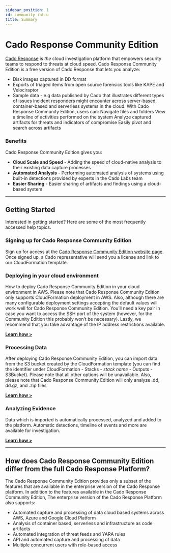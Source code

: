 ```yaml
---
sidebar_position: 1
id: community-intro
title: Summary
---
```


# Cado Response Community Edition
[Cado Response](/cado-response/intro) is *the* cloud investigation platform that empowers security teams to respond to threats at cloud speed. Cado Response Community Edition is a free version of Cado Response that lets you analyze:

- Disk images captured in DD format
- Exports of triaged items from open source forensics tools like KAPE and Velociraptor
- Sample data - e.g data published by Cado that illustrates different types of issues incident responders might encounter across server-based, container-based and serverless systems in the cloud.
With Cado Response Community Edition, users can:
Navigate files and folders 
View a  timeline of activities performed on the system
Analyze captured artifacts for threats and indicators of compromise
Easily pivot and search across artifacts 


### Benefits
Cado Response Community Edition gives you:
- **Cloud Scale and Speed** - Adding the speed of cloud-native analysis to their existing data capture processes
- **Automated Analysis** - Performing automated analysis of systems using built-in detections provided by experts in the Cado Labs team 
- **Easier Sharing** - Easier sharing of artifacts and findings using a cloud-based system
---------

## Getting Started
Interested in getting started?  Here are some of the most frequently accessed help topics. 

### Signing up for Cado Response Community Edition
Sign up for access at the [Cado Response Community Edition website page](https://cadosecurity.com/community). Once signed up, a Cado representative will send you a license and link to our CloudFormation template.


### Deploying in your cloud environment
How to deploy Cado Response Community Edition in your cloud environment in AWS. Please note that Cado Response Community Edition only supports CloudFormation deployment in AWS. Also, although there are many configurable deployment settings accepting the default values will work well for Cado Response Community Edition. You’ll need a key pair in case you want to access the SSH port of the system (however, for the Community Edition this probably won’t be necessary). Lastly, we recommend that you take advantage of the IP address restrictions available.

**[Learn how >](/cado-response/getting-started/deploy/aws-deploy)**


### Processing Data
After deploying Cado Response Community Edition,  you can import data from the S3 bucket created by the CloudFormation template (you can find the identifier under CloudFormation - Stacks - *stack name* - Outputs - S3Bucket). Please note that all other options will be unavailable. Also, please note that Cado Response Community Edition will only analyze .dd, dd.gz, and .zip files

**[Learn how >](/cado-response/importing-data/importing)**

### Analyzing Evidence
Data which is imported is automatically processed, analyzed and added to the platform.  Automatic detections, timeline of events and more are available for investigation.

**[Learn how >](/cado-response/investigating/investigate)**

---------

## How does Cado Response Community Edition differ from the full Cado Response Platform?
The Cado Response Community Edition provides only a subset of the features that are available in the enterprise version of the Cado Response platform.
In addition to the features available in the Cado Response Community Edition, The enterprise version of the Cado Response Platform also supports:

- Automated capture and processing of data cloud based systems across AWS, Azure and Google Cloud Platform
- Analysis of container based, serverless and infrastructure as code artifacts
- Automated integration of threat feeds and YARA rules
- API and automated capture and processing of data
- Multiple concurrent users with role-based access

